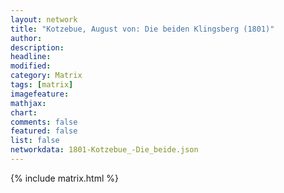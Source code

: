 ```yaml
---
layout: network
title: "Kotzebue, August von: Die beiden Klingsberg (1801)"
author:
description:
headline:
modified:
category: Matrix
tags: [matrix]
imagefeature: 
mathjax: 
chart: 
comments: false
featured: false
list: false
networkdata: 1801-Kotzebue_-Die_beide.json
---
```

{% include matrix.html %}
